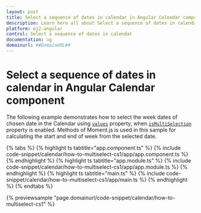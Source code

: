 ```yaml
---
layout: post
title: Select a sequence of dates in calendar in Angular Calendar component | Syncfusion
description: Learn here all about Select a sequence of dates in calendar in Syncfusion Angular Calendar component of Syncfusion Essential JS 2 and more.
platform: ej2-angular
control: Select a sequence of dates in calendar 
documentation: ug
domainurl: ##DomainURL##
---
```


# Select a sequence of dates in calendar in Angular Calendar component

The following example demonstrates how to select the week dates of chosen date in the Calendar using [`values`](https://ej2.syncfusion.com/angular/documentation/api/calendar#values) property, when [`isMultiSelection`](https://ej2.syncfusion.com/angular/documentation/api/calendar#ismultiselection) property is enabled. Methods of Moment.js is used in this sample for calculating the start and end of week from the selected date.

{% tabs %}
{% highlight ts tabtitle="app.component.ts" %}
{% include code-snippet/calendar/how-to-multiselect-cs1/app/app.component.ts %}
{% endhighlight %}
{% highlight ts tabtitle="app.module.ts" %}
{% include code-snippet/calendar/how-to-multiselect-cs1/app/app.module.ts %}
{% endhighlight %}
{% highlight ts tabtitle="main.ts" %}
{% include code-snippet/calendar/how-to-multiselect-cs1/app/main.ts %}
{% endhighlight %}
{% endtabs %}
  
{% previewsample "page.domainurl/code-snippet/calendar/how-to-multiselect-cs1" %}
